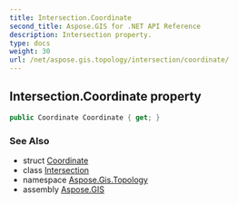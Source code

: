 ```yaml
---
title: Intersection.Coordinate
second_title: Aspose.GIS for .NET API Reference
description: Intersection property. 
type: docs
weight: 30
url: /net/aspose.gis.topology/intersection/coordinate/
---
```

## Intersection.Coordinate property

```csharp
public Coordinate Coordinate { get; }
```

### See Also

* struct [Coordinate](../../../aspose.gis.common/coordinate/)
* class [Intersection](../)
* namespace [Aspose.Gis.Topology](../../intersection/)
* assembly [Aspose.GIS](../../../)


